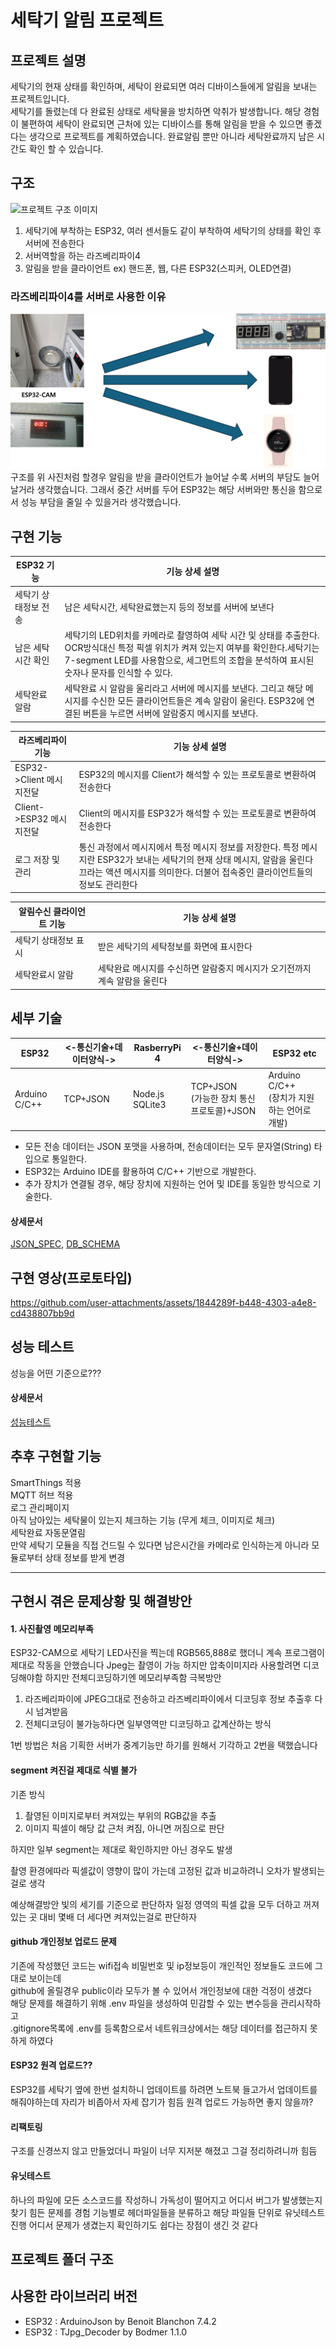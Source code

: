 # 세탁기 알림 프로젝트
## 프로젝트 설명
세탁기의 현재 상태를 확인하며, 세탁이 완료되면 여러 디바이스들에게 알림을 보내는 프로젝트입니다.  
세탁기를 돌렸는데 다 완료된 상태로 세탁물을 방치하면 악취가 발생합니다. 해당 경험이 불편하여 세탁이 완료되면 근처에 있는 디바이스를 통해 알림을 받을 수 있으면 좋겠다는 생각으로 프로젝트를 계획하였습니다. 완료알림 뿐만 아니라 세탁완료까지 남은 시간도 확인 할 수 있습니다.



## 구조
![프로젝트 구조 이미지](./images/second.png)  
1. 세탁기에 부착하는 ESP32, 여러 센서들도 같이 부착하여 세탁기의 상태를 확인 후 서버에 전송한다
2. 서버역할을 하는 라즈베리파이4
3. 알림을 받을 클라이언트 ex) 핸드폰, 웹, 다른 ESP32(스피커, OLED연결)
 


### 라즈베리파이4를 서버로 사용한 이유  
![ESP32하나에 여러개의 Client 연결된 예시 이미지](./images/first.png)  
  구조를 위 사진처럼 할경우 알림을 받을 클라이언트가 늘어날 수록 서버의 부담도 늘어날거라 생각했습니다. 그래서 중간 서버를 두어 ESP32는 해당 서버와만 통신을 함으로서 성능 부담을 줄일 수 있을거라 생각했습니다.   

## 구현 기능

|ESP32 기능|기능 상세 설명|
|--|--|
|세탁기 상태정보 전송|남은 세탁시간, 세탁완료했는지 등의 정보를 서버에 보낸다|
|남은 세탁 시간 확인|세탁기의 LED위치를 카메라로 촬영하여 세탁 시간 및 상태를 추출한다. OCR방식대신 특정 픽셀 위치가 켜져 있는지 여부를 확인한다.세탁기는 7-segment LED를 사용함으로, 세그먼트의 조합을 분석하여 표시된 숫자나 문자를 인식할 수 있다.|
|세탁완료 알람|세탁완료 시 알람을 울리라고 서버에 메시지를 보낸다. 그리고 해당 메시지를 수신한 모든 클라이언트들은 계속 알람이 울린다. ESP32에 연결된 버튼을 누르면 서버에 알람중지 메시지를 보낸다.|


|라즈베리파이 기능|기능 상세 설명|
|--|--|
|ESP32->Client 메시지전달|ESP32의 메시지를 Client가 해석할 수 있는 프로토콜로 변환하여 전송한다|
|Client->ESP32 메시지전달|Client의 메시지를 ESP32가 해석할 수 있는 프로토콜로 변환하여 전송한다|
|로그 저장 및 관리|통신 과정에서 메시지에서 특정 메시지 정보를 저장한다. 특정 메시지란 ESP32가 보내는 세탁기의 현재 상태 메시지, 알람을 울린다 끄라는 액션 메시지를 의미한다. 더불어 접속중인 클라이언트들의 정보도 관리한다|


|알림수신 클라이언트 기능|기능 상세 설명|
|--|--|
|세탁기 상태정보 표시|받은 세탁기의 세탁정보를 화면에 표시한다|
|세탁완료시 알람|세탁완료 메시지를 수신하면 알람중지 메시지가 오기전까지 계속 알람을 울린다|


## 세부 기술

|ESP32|<-통신기술+데이터양식->|RasberryPi 4|<-통신기술+데이터양식->|ESP32 etc|
|---|---|---|---|---|
|Arduino C/C++|TCP+JSON|Node.js<br>SQLite3|TCP+JSON<br>(가능한 장치 통신 프로토콜)+JSON|Arduino C/C++<br>(장치가 지원하는 언어로 개발)|

- 모든 전송 데이터는 JSON 포맷을 사용하며, 전송데이터는 모두 문자열(String) 타입으로  통일한다.
- ESP32는 Arduino IDE를 활용하여 C/C++ 기반으로 개발한다.
- 추가 장치가 연결될 경우, 해당 장치에 지원하는 언어 및 IDE를 동일한 방식으로 기술한다.

#### 상세문서
[JSON_SPEC](./docs/json_spec.md), [DB_SCHEMA](./docs/db_schema.md)
## 구현 영상(프로토타입)  
https://github.com/user-attachments/assets/1844289f-b448-4303-a4e8-cd438807bb9d  

## 성능 테스트
성능을 어떤 기준으로???
#### 상세문서  
[성능테스트](./docs/db_schema.md)  
## 추후 구현할 기능
SmartThings 적용  
MQTT 허브 적용  
로그 관리페이지  
아직 남아있는 세탁물이 있는지 체크하는 기능 (무게 체크, 이미지로 체크)  
세탁완료 자동문열림  
만약 세탁기 모듈을 직접 건드릴 수 있다면 남은시간을 카메라로 인식하는게 아니라 모듈로부터 상태 정보를 받게 변경

---
## 구현시 겪은 문제상황 및 해결방안
#### 1. 사진촬영 메모리부족
ESP32-CAM으로 세탁기 LED사진을 찍는데 RGB565,888로 했더니
계속 프로그램이 제대로 작동을 안했습니다
Jpeg는 촬영이 가능 하지만 압축이미지라 사용할려면 디코딩해야함 하지만 전체디코딩하기엔 메모리부족함
극복방안
1. 라즈베리파이에 JPEG그대로 전송하고 라즈베리파이에서 디코딩후 정보 추출후 다시 넘겨받음
2. 전체디코딩이 불가능하다면 일부영역만 디코딩하고 값계산하는 방식

1번 방법은 처음 기획한 서버가 중계기능만 하기를 원해서 기각하고
2번을 택했습니다

#### segment 켜진걸 제대로 식별 불가
기존 방식  
1. 촬영된 이미지로부터 켜져있는 부위의 RGB값을 추출
2. 이미지 픽셀이 해당 값 근처 켜짐, 아니면 꺼짐으로 판단

하지만 일부 segment는 제대로 확인하지만 아닌 경우도 발생

촬영 환경에따라 픽셀값이 영향이 많이 가는데 고정된 값과 비교하려니 오차가 발생되는 걸로 생각

예상해결방안
빛의 세기를 기준으로 판단하자
일정 영역의 픽셀 값을 모두 더하고 꺼져있는 곳 대비 몇배 더 세다면 켜져있는걸로 판단하자

#### github 개인정보 업로드 문제
기존에 작성했던 코드는 wifi접속 비밀번호 및 ip정보등이 개인적인 정보들도 코드에 그대로 보이는데  
github에 올릴경우 public이라 모두가 볼 수 있어서 개인정보에 대한 걱정이 생겼다  
해당 문제를 해결하기 위해 .env 파일을 생성하여 민감할 수 있는 변수등을 관리시작하고  
.gitignore목록에 .env를 등록함으로서 네트워크상에서는 해당 데이터를 접근하지 못하게 하였다  

#### ESP32 원격 업로드??
ESP32를 세탁기 옆에 한번 설치하니
업데이트를 하려면 노트북 들고가서 업데이트를 해줘야하는데
자리가 비좁아서 자세 잡기가 힘듬
원격 업로드 가능하면 좋지 않을까?
#### 리팩토링
구조를 신경쓰지 않고 만들었더니 파일이 너무 지저분 해졌고 그걸 정리하려니까 힘듬
#### 유닛테스트
하나의 파일에 모든 소스코드를 작성하니 가독성이 떨어지고 어디서 버그가 발생했는지 찾기 힘든 문제를 경험
기능별로 헤더파일들을 분류하고 해당 파일들 단위로 유닛테스트 진행
어디서 문제가 생겼는지 확인하기도 쉽다는 장점이 생긴 것 같다
## 프로젝트 폴더 구조

## 사용한 라이브러리 버전

- ESP32 : ArduinoJson by Benoit Blanchon 7.4.2
- ESP32 : TJpg_Decoder by Bodmer 1.1.0